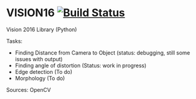 # VISION16 [![Build Status](https://travis-ci.org/FRC125/VISION16.svg?branch=master)](https://travis-ci.org/FRC125/VISION16)

Vision 2016 Library (Python)


Tasks:

- Finding Distance from Camera to Object (status: debugging, still some issues with output)
- Finding angle of distortion (Status: work in progress)
- Edge detection (To do)
- Morphology (To do)

Sources: OpenCV
